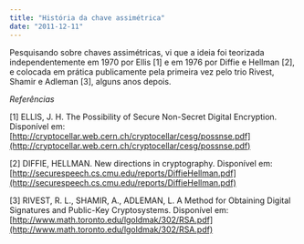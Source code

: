 ```yaml
---
title: "História da chave assimétrica"
date: "2011-12-11"
---
```


Pesquisando sobre chaves assimétricas, vi que a ideia foi teorizada independentemente em 1970 por Ellis \[1\] e em 1976 por Diffie e Hellman \[2\], e colocada em prática publicamente pela primeira vez pelo trio Rivest, Shamir e Adleman \[3\], alguns anos depois.

_Referências_

\[1\] ELLIS, J. H. The Possibility of Secure Non-Secret Digital Encryption. Disponível em: [http://cryptocellar.web.cern.ch/cryptocellar/cesg/possnse.pdf](http://cryptocellar.web.cern.ch/cryptocellar/cesg/possnse.pdf)

\[2\] DIFFIE, HELLMAN. New directions in cryptography. Disponível em: [http://securespeech.cs.cmu.edu/reports/DiffieHellman.pdf](http://securespeech.cs.cmu.edu/reports/DiffieHellman.pdf)

\[3\] RIVEST, R. L., SHAMIR, A., ADLEMAN, L. A Method for Obtaining Digital Signatures and Public-Key Cryptosystems. Disponível em: [http://www.math.toronto.edu/lgoldmak/302/RSA.pdf](http://www.math.toronto.edu/lgoldmak/302/RSA.pdf)
